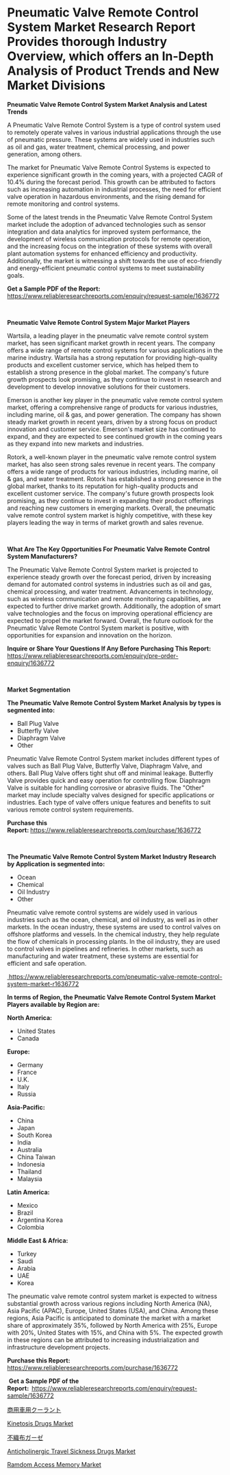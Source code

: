 <p><h1>Pneumatic Valve Remote Control System Market Research Report Provides thorough Industry Overview, which offers an In-Depth Analysis of Product Trends and New Market Divisions</h1></p><p><strong>Pneumatic Valve Remote Control System Market Analysis and Latest Trends</strong></p>
<p><p>A Pneumatic Valve Remote Control System is a type of control system used to remotely operate valves in various industrial applications through the use of pneumatic pressure. These systems are widely used in industries such as oil and gas, water treatment, chemical processing, and power generation, among others.</p><p>The market for Pneumatic Valve Remote Control Systems is expected to experience significant growth in the coming years, with a projected CAGR of 10.4% during the forecast period. This growth can be attributed to factors such as increasing automation in industrial processes, the need for efficient valve operation in hazardous environments, and the rising demand for remote monitoring and control systems.</p><p>Some of the latest trends in the Pneumatic Valve Remote Control System market include the adoption of advanced technologies such as sensor integration and data analytics for improved system performance, the development of wireless communication protocols for remote operation, and the increasing focus on the integration of these systems with overall plant automation systems for enhanced efficiency and productivity. Additionally, the market is witnessing a shift towards the use of eco-friendly and energy-efficient pneumatic control systems to meet sustainability goals.</p></p>
<p><strong>Get a Sample PDF of the Report:&nbsp;</strong> <a href="https://www.reliableresearchreports.com/enquiry/request-sample/1636772">https://www.reliableresearchreports.com/enquiry/request-sample/1636772</a></p>
<p>&nbsp;</p>
<p><strong>Pneumatic Valve Remote Control System Major Market Players</strong></p>
<p><p>Wartsila, a leading player in the pneumatic valve remote control system market, has seen significant market growth in recent years. The company offers a wide range of remote control systems for various applications in the marine industry. Wartsila has a strong reputation for providing high-quality products and excellent customer service, which has helped them to establish a strong presence in the global market. The company's future growth prospects look promising, as they continue to invest in research and development to develop innovative solutions for their customers.</p><p>Emerson is another key player in the pneumatic valve remote control system market, offering a comprehensive range of products for various industries, including marine, oil & gas, and power generation. The company has shown steady market growth in recent years, driven by a strong focus on product innovation and customer service. Emerson's market size has continued to expand, and they are expected to see continued growth in the coming years as they expand into new markets and industries.</p><p>Rotork, a well-known player in the pneumatic valve remote control system market, has also seen strong sales revenue in recent years. The company offers a wide range of products for various industries, including marine, oil & gas, and water treatment. Rotork has established a strong presence in the global market, thanks to its reputation for high-quality products and excellent customer service. The company's future growth prospects look promising, as they continue to invest in expanding their product offerings and reaching new customers in emerging markets.  Overall, the pneumatic valve remote control system market is highly competitive, with these key players leading the way in terms of market growth and sales revenue.</p></p>
<p>&nbsp;</p>
<p><strong>What Are The Key Opportunities For Pneumatic Valve Remote Control System Manufacturers?</strong></p>
<p><p>The Pneumatic Valve Remote Control System market is projected to experience steady growth over the forecast period, driven by increasing demand for automated control systems in industries such as oil and gas, chemical processing, and water treatment. Advancements in technology, such as wireless communication and remote monitoring capabilities, are expected to further drive market growth. Additionally, the adoption of smart valve technologies and the focus on improving operational efficiency are expected to propel the market forward. Overall, the future outlook for the Pneumatic Valve Remote Control System market is positive, with opportunities for expansion and innovation on the horizon.</p></p>
<p><strong>Inquire or Share Your Questions If Any Before Purchasing This Report:</strong> <a href="https://www.reliableresearchreports.com/enquiry/pre-order-enquiry/1636772">https://www.reliableresearchreports.com/enquiry/pre-order-enquiry/1636772</a></p>
<p>&nbsp;</p>
<p><strong>Market Segmentation</strong></p>
<p><strong>The Pneumatic Valve Remote Control System Market Analysis by types is segmented into:</strong></p>
<p><ul><li>Ball Plug Valve</li><li>Butterfly Valve</li><li>Diaphragm Valve</li><li>Other</li></ul></p>
<p><p>Pneumatic Valve Remote Control System market includes different types of valves such as Ball Plug Valve, Butterfly Valve, Diaphragm Valve, and others. Ball Plug Valve offers tight shut off and minimal leakage. Butterfly Valve provides quick and easy operation for controlling flow. Diaphragm Valve is suitable for handling corrosive or abrasive fluids. The "Other" market may include specialty valves designed for specific applications or industries. Each type of valve offers unique features and benefits to suit various remote control system requirements.</p></p>
<p><strong>Purchase this Report:&nbsp;</strong><a href="https://www.reliableresearchreports.com/purchase/1636772">https://www.reliableresearchreports.com/purchase/1636772</a></p>
<p>&nbsp;</p>
<p><strong>The Pneumatic Valve Remote Control System Market Industry Research by Application is segmented into:</strong></p>
<p><ul><li>Ocean</li><li>Chemical</li><li>Oil Industry</li><li>Other</li></ul></p>
<p><p>Pneumatic valve remote control systems are widely used in various industries such as the ocean, chemical, and oil industry, as well as in other markets. In the ocean industry, these systems are used to control valves on offshore platforms and vessels. In the chemical industry, they help regulate the flow of chemicals in processing plants. In the oil industry, they are used to control valves in pipelines and refineries. In other markets, such as manufacturing and water treatment, these systems are essential for efficient and safe operation.</p></p>
<p><a href="https://www.reliableresearchreports.com/pneumatic-valve-remote-control-system-market-r1636772">&nbsp;https://www.reliableresearchreports.com/pneumatic-valve-remote-control-system-market-r1636772</a></p>
<p><strong>In terms of Region, the Pneumatic Valve Remote Control System Market Players available by Region are:</strong></p>
<p>
    <p> <strong> North America: </strong>
        <ul>
            <li>United States</li>
            <li>Canada</li>
        </ul>
        </p> 
    <p> <strong> Europe: </strong>
        <ul>
            <li>Germany</li>
            <li>France</li>
            <li>U.K.</li>
            <li>Italy</li>
            <li>Russia</li>
        </ul>
        </p> 
    <p> <strong> Asia-Pacific: </strong>
        <ul>
            <li>China</li>
            <li>Japan</li>
            <li>South Korea</li>
            <li>India</li>
            <li>Australia</li>
            <li>China Taiwan</li>
            <li>Indonesia</li>
            <li>Thailand</li>
            <li>Malaysia</li>
        </ul>
        </p> 
    <p> <strong> Latin America: </strong>
        <ul>
            <li>Mexico</li>
            <li>Brazil</li>
            <li>Argentina Korea</li>
            <li>Colombia</li>
        </ul>
        </p> 
    <p> <strong> Middle East & Africa: </strong>
        <ul>
            <li>Turkey</li>
            <li>Saudi</li>
            <li>Arabia</li>
            <li>UAE</li>
            <li>Korea</li>
        </ul>
    </p>
    </p>
<p><p>The pneumatic valve remote control system market is expected to witness substantial growth across various regions including North America (NA), Asia Pacific (APAC), Europe, United States (USA), and China. Among these regions, Asia Pacific is anticipated to dominate the market with a market share of approximately 35%, followed by North America with 25%, Europe with 20%, United States with 15%, and China with 5%. The expected growth in these regions can be attributed to increasing industrialization and infrastructure development projects.</p></p>
<p><strong>Purchase this Report: </strong><a href="https://www.reliableresearchreports.com/purchase/1636772">https://www.reliableresearchreports.com/purchase/1636772</a></p>
<p>&nbsp;<strong>Get a Sample PDF of the Report:&nbsp;&nbsp;</strong><a href="https://www.reliableresearchreports.com/enquiry/request-sample/1636772">https://www.reliableresearchreports.com/enquiry/request-sample/1636772</a></p>
<p><strong></strong></p>
<p><p><a href="https://github.com/AylinBeier/Market-Research-Report-List-1/blob/main/433479992487.md">商用車用クーラント</a></p><p><a href="https://github.com/pjcfca/Market-Research-Report-List-2/blob/main/kinetosis-drugs-market.md">Kinetosis Drugs Market</a></p><p><a href="https://github.com/VellaJacobi2023/Market-Research-Report-List-1/blob/main/781618792486.md">不織布ガーゼ</a></p><p><a href="https://github.com/wusalecollins540tpqoz/Market-Research-Report-List-2/blob/main/anticholinergic-travel-sickness-drugs-market.md">Anticholinergic Travel Sickness Drugs Market</a></p><p><a href="https://issuu.com/reportprime-2/docs/ramdom-access-memory-market-size-2030.pptx">Ramdom Access Memory Market</a></p></p>